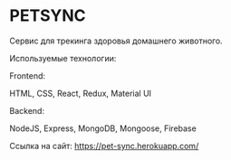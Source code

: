 # PETSYNC

Сервис для трекинга здоровья домашнего животного.

Используемые технологии:

Frontend:

HTML, CSS, React, Redux, Material UI

Backend:

NodeJS, Express, MongoDB, Mongoose, Firebase

Ссылка на сайт: https://pet-sync.herokuapp.com/
